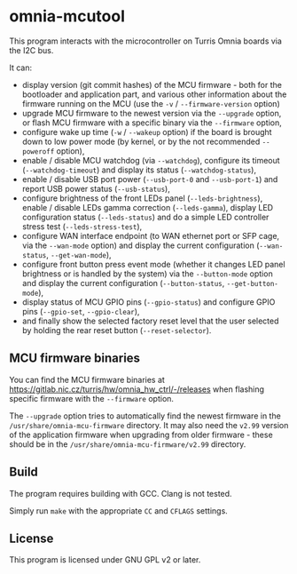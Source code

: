 # omnia-mcutool

This program interacts with the microcontroller on Turris Omnia boards via the
I2C bus.

It can:

- display version (git commit hashes) of the MCU firmware - both for the
  bootloader and application part, and various other information about the
  firmware running on the MCU (use the `-v` / `--firmware-version` option)
- upgrade MCU firmware to the newest version via the `--upgrade` option,
  or flash MCU firmware with a specific binary via the `--firmware` option,
- configure wake up time (`-w` / `--wakeup` option) if the board is brought
  down to low power mode (by kernel, or by the not recommended `--poweroff`
  option),
- enable / disable MCU watchdog (via `--watchdog`), configure its timeout
  (`--watchdog-timeout`) and display its status (`--watchdog-status`),
- enable / disable USB port power (`--usb-port-0` and `--usb-port-1`) and report
  USB power status (`--usb-status`),
- configure brightness of the front LEDs panel (`--leds-brightness`),
  enable / disable LEDs gamma correction (`--leds-gamma`), display LED
  configuration status (`--leds-status`) and do a simple LED controller stress
  test (`--leds-stress-test`),
- configure WAN interface endpoint (to WAN ethernet port or SFP cage, via the
  `--wan-mode` option) and display the current configuration (`--wan-status`,
  `--get-wan-mode`),
- configure front button press event mode (whether it changes LED panel
  brightness or is handled by the system) via the `--button-mode` option
  and display the current configuration (`--button-status`,
  `--get-button-mode`),
- display status of MCU GPIO pins (`--gpio-status`) and configure GPIO pins
  (`--gpio-set`, `--gpio-clear`),
- and finally show the selected factory reset level that the user selected by
  holding the rear reset button (`--reset-selector`).

## MCU firmware binaries

You can find the MCU firmware binaries at
https://gitlab.nic.cz/turris/hw/omnia_hw_ctrl/-/releases
when flashing specific firmware with the `--firmware` option.

The `--upgrade` option tries to automatically find the newest firmware in the
`/usr/share/omnia-mcu-firmware` directory. It may also need the `v2.99` version
of the application firmware when upgrading from older firmware - these should be
in the `/usr/share/omnia-mcu-firmware/v2.99` directory.

## Build

The program requires building with GCC. Clang is not tested.

Simply run `make` with the appropriate `CC` and `CFLAGS` settings.

## License

This program is licensed under GNU GPL v2 or later.
